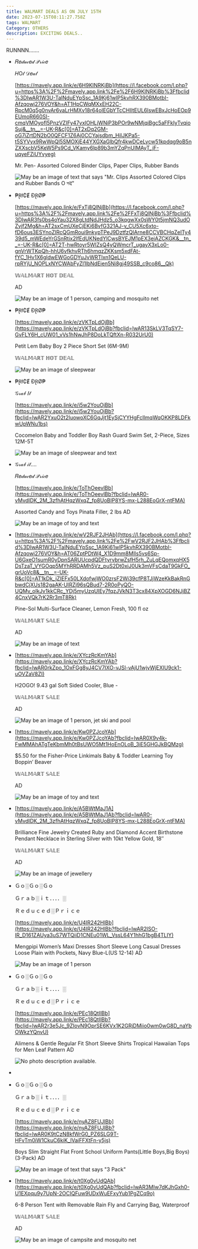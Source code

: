 ```yaml
---
title: WALMART DEALS AS ON JULY 15TH
date: 2023-07-15T08:11:27.758Z
tags: WALMART
Category: OTHERS
description: EXCITING DEALS..
---
```

R﻿UNNNN.......

* <!--StartFragment-->

  𝑅𝑒𝒹𝓊𝒸𝑒𝒹 𝒫𝓇𝒾𝒸𝑒

  𝐻O𝓉 𝒟𝑒𝒶𝓁

  [https://mavely.app.link/e/6H9KINRKjBb](https://l.facebook.com/l.php?u=https%3A%2F%2Fmavely.app.link%2Fe%2F6H9KINRKjBb%3Ffbclid%3DIwAR1W3U-TaINduEYpSsc_1A9Kj61wlP5kvhRX390BMotbI-Afzqowj276VOY&h=AT1HpCWqMXxEH22C-RpcM0q5g0nvAr6vaLrHMXv18r64oIEGbYTcCHIltEUL6lswEBxJcHoEOp9EUmoR660SI-cmqVMOyofl5PnzVZIFy47vxlOHLjWNiP3bPOr9wNMjqiBgc5aFFkIyTvqioSuj&__tn__=-UK-R&c[0]=AT2xDq2GM-oG7iZrtDN2bO0QFCF1Z6Aj0CCYajsdbm_HiIJKPa5-t5SYVyx9RwWpQl5SMOXjE44YXGXaGlbQfr4kwDCeLycw51kpdqg9oB5nZXXscbV5KeW5Ps9Cd_VKamy6lp89b3mYZqPnUIMAyT_jF-uqyeFZiUYvyeg)

  Mr. Pen- Assorted Colored Binder Clips, Paper Clips, Rubber Bands

  <!--EndFragment--><!--StartFragment-->

  ![May be an image of text that says "Mr. Clips Assorted Colored Clips and Rubber Bands O সद"](https://scontent.fixr3-2.fna.fbcdn.net/v/t39.30808-6/358664172_6882555655101809_7412630462462176702_n.jpg?stp=dst-jpg_p526x296&_nc_cat=104&cb=99be929b-59f725be&ccb=1-7&_nc_sid=5cd70e&_nc_ohc=tw7b0LzV-3cAX_93hlp&_nc_ht=scontent.fixr3-2.fna&oh=00_AfDzlDFjMQB_y8WrOZjW0bJVkOZpRZF-705mV1U8fskEFg&oe=64B7A151)

  <!--EndFragment-->
* <!--StartFragment-->

  ₱Ɽł₵Ɇ ĐⱤØ₱

  [https://mavely.app.link/e/FxTj8QlNjBb](https://l.facebook.com/l.php?u=https%3A%2F%2Fmavely.app.link%2Fe%2FFxTj8QlNjBb%3Ffbclid%3DIwAR3fs0bs4oYau32X8gLtdNdJHdz5_o3kqgwXx0sWY0t5jmNQ3udOZvjf2Mg&h=AT2sxCmUXeCjEKi6BvfG321AJ-v_CU5Xc6xto-fD6ous3ESYnoZIRcQGmRoui9nkypTPeJ9DztfzQlArne8CCVBCHqZeITy439d5_mWEdeYrGSnRtix2lfEdUKNedYlCwsBYEJM1pEX3eiAZCKGK&__tn__=-UK-R&c[0]=AT2T-hwRtoyr5WIZsQ4yQWmcrT_ugayX3xLo0-gnVrWTKpQh-hhU6vfkhvRTh6hmqzZKKsm5xdFAt-fYC_1Hv1X6gldwEWGoGDYuJvWRTlxn1QeLU-rpRYjU_NOPLxNYCWAbFyZl1lbNdEien5Ni8gj49SSB_c9co86__Qk)

  𝕎𝔸𝕃𝕄𝔸ℝ𝕋 ℍ𝕆𝕋 𝔻𝔼𝔸𝕃

  AD

  <!--EndFragment--><!--StartFragment-->

  ![May be an image of 1 person, camping and mosquito net](https://scontent.fixr3-2.fna.fbcdn.net/v/t39.30808-6/358571264_6882645478426160_5809316610665257357_n.jpg?stp=dst-jpg_p526x296&_nc_cat=104&cb=99be929b-59f725be&ccb=1-7&_nc_sid=5cd70e&_nc_ohc=5vvHT8D6TzsAX-YbC1Z&_nc_ht=scontent.fixr3-2.fna&oh=00_AfBBE7co5J4otopwxkwjWsf3VdGNWJiO1vJ7s88067Lt1w&oe=64B71A38)

  <!--EndFragment-->
* <!--StartFragment-->

  ₱Ɽł₵Ɇ ĐⱤØ₱

  [https://mavely.app.link/e/zVKTpLdOjBb](https://mavely.app.link/e/zVKTpLdOjBb?fbclid=IwAR13SkLV3TqSY7-GvFLY6H_cUW01_vVs1hNwJhP8DoLkTQftXn-R032UrU0)

  Petit Lem Baby Boy 2 Piece Short Set (6M-9M)

  𝕎𝔸𝕃𝕄𝔸ℝ𝕋 ℍ𝕆𝕋 𝔻𝔼𝔸𝕃

  <!--EndFragment--><!--StartFragment-->

  ![May be an image of sleepwear](https://scontent.fixr3-1.fna.fbcdn.net/v/t39.30808-6/356417250_6882672695090105_321144589124910055_n.jpg?stp=dst-jpg_p526x296&_nc_cat=100&cb=99be929b-59f725be&ccb=1-7&_nc_sid=5cd70e&_nc_ohc=gZkH9KttdDYAX-u1bvm&_nc_ht=scontent.fixr3-1.fna&oh=00_AfDGQdAV_eVaXfvEvMjyBgRr6RcLxXoZdnq3VY1waG_DEQ&oe=64B730C4)

  <!--EndFragment-->
* <!--StartFragment-->

  ₱Ɽł₵Ɇ ĐⱤØ₱

  𝒢𝓇𝒶𝒷 𝐼𝓉 

  [https://mavely.app.link/e/i5w2YouOjBb](https://mavely.app.link/e/i5w2YouOjBb?fbclid=IwAR2YxuO2t2IuowoXC6GqJjt1EySjCYYHgFcllmqWqOKKP8LDFkwUpWNu1bs)

  Cocomelon Baby and Toddler Boy Rash Guard Swim Set, 2-Piece, Sizes 12M-5T

  <!--EndFragment--><!--StartFragment-->

  ![May be an image of sleepwear and text](https://scontent.fixr3-2.fna.fbcdn.net/v/t39.30808-6/355693735_6882682955089079_1021337058893327220_n.jpg?stp=dst-jpg_p526x296&_nc_cat=109&cb=99be929b-59f725be&ccb=1-7&_nc_sid=5cd70e&_nc_ohc=oqTD8G4UQggAX_JjUpv&_nc_ht=scontent.fixr3-2.fna&oh=00_AfB3QhvS-sbwqWfT6VzqTw1hexUwH_-uTPM6DHO9wZvqqA&oe=64B7DD87)

  <!--EndFragment-->
* <!--StartFragment-->

  𝒢𝓇𝒶𝒷 𝒾𝓉….

  𝑅𝑒𝒹𝓊𝒸𝑒𝒹 𝒫𝓇𝒾𝒸𝑒

  [https://mavely.app.link/e/ToThOeevlBb](https://mavely.app.link/e/ToThOeevlBb?fbclid=IwAR0-vMvdIDK_2M_3zfhAtHqzWxqZ_fp8UoBIP8YS-mx-L288EoGrX-ntFMA)

  Assorted Candy and Toys Pinata Filler, 2 lbs AD

  <!--EndFragment--><!--StartFragment-->

  ![May be an image of toy and text](https://scontent.fixr3-1.fna.fbcdn.net/v/t39.30808-6/358439477_6886381818052526_3399045523578880272_n.jpg?_nc_cat=107&cb=99be929b-59f725be&ccb=1-7&_nc_sid=5cd70e&_nc_ohc=Xcti0csmpEUAX8yIcXS&_nc_ht=scontent.fixr3-1.fna&oh=00_AfA0Gb4LyJzCIe037z6b00m-Vdpgq3behiDtVxLBmmnekA&oe=64B738DE)

  <!--EndFragment-->
* <!--StartFragment-->

  [https://mavely.app.link/e/wV2RJF2JHAb](https://l.facebook.com/l.php?u=https%3A%2F%2Fmavely.app.link%2Fe%2FwV2RJF2JHAb%3Ffbclid%3DIwAR1W3U-TaINduEYpSsc_1A9Kj61wlP5kvhRX390BMotbI-Afzqowj276VOY&h=AT06ZptPDtW4_X1D9mm8MlIs5vs6Sp-U6GxeO1sumR0yDpnSARUUcpdQDFtyrvbrwZsfH5rh_ZuLqEQomxqHX5DsTzaT_VYGOqp5MYhRRDAMh5Vz_puS2Dt0xiJ0Uk3mVFsCdaT9GkFO_grUoVc8&__tn__=-UK-R&c[0]=AT1kDk_jZIEFx50LXdofwjWO0zrsF2Wi39cfP8TJjWzeKkBakRnGbwdCjXUs182gaAK-UIRZj96sQBud7-2R0oPyQO-UQMv_oIkJv1kkCRc_YDj5myUzqUIEy7fqzJVkN3T3cx84XpXOGD6NJjBZ4CnxVQk7rK2Rr3mT8Rk)

  Pine-Sol Multi-Surface Cleaner, Lemon Fresh, 100 fl oz

  𝕎𝔸𝕃𝕄𝔸ℝ𝕋 𝕊𝔸𝕃𝔼

  AD

  <!--EndFragment--><!--StartFragment-->

  ![May be an image of text](https://scontent.fixr3-2.fna.fbcdn.net/v/t39.30808-6/354911146_6800471986643510_5322864689448698499_n.jpg?stp=dst-jpg_p526x296&_nc_cat=103&cb=99be929b-59f725be&ccb=1-7&_nc_sid=5cd70e&_nc_ohc=6Own_obiHAoAX_I4gfG&_nc_ht=scontent.fixr3-2.fna&oh=00_AfBIBf8Kic1YL0cGAwwENWr0UPyvZhaxF5rwUpw1ieDCeg&oe=64B75EC2)

  <!--EndFragment-->
* <!--StartFragment-->

  [https://mavely.app.link/e/XYczRcKmYAb](https://mavely.app.link/e/XYczRcKmYAb?fbclid=IwAR0rkZpo_1OxFGg8yJ4CV7IXO-vJSl-vAjU1wjyWjEXIU9ck1-uOVZaV8ZI)

  H2OGO! 9.43 gal Soft Sided Cooler, Blue -

  𝕎𝔸𝕃𝕄𝔸ℝ𝕋 𝕊𝔸𝕃𝔼

  AD

  <!--EndFragment--><!--StartFragment-->

  ![May be an image of 1 person, jet ski and pool](https://scontent.fixr3-2.fna.fbcdn.net/v/t39.30808-6/356819191_6837083382982370_8422580577228635940_n.jpg?stp=dst-jpg_p526x296&_nc_cat=108&cb=99be929b-59f725be&ccb=1-7&_nc_sid=5cd70e&_nc_ohc=XNYDYxwGjxUAX_UU6zz&_nc_ht=scontent.fixr3-2.fna&oh=00_AfDgK4Nle-Hb_mlnP5fOXduf9nuWNhxm6WGXvwJYGUwD1g&oe=64B67B6B)

  <!--EndFragment-->
* <!--StartFragment-->

  [https://mavely.app.link/e/Kw0PZJcoYAb](https://mavely.app.link/e/Kw0PZJcoYAb?fbclid=IwAR0X9v4k-FwMMAhATgTeKbmMh0tBsUWO5Mt1HoEnOLoB_3iE5GHGJkBQMzg)

  $5.50 for the Fisher-Price Linkimals Baby & Toddler Learning Toy Boppin’ Beaver

  𝕎𝔸𝕃𝕄𝔸ℝ𝕋 𝕊𝔸𝕃𝔼

  AD

  <!--EndFragment--><!--StartFragment-->

  ![May be an image of toy and text](https://scontent.fixr3-2.fna.fbcdn.net/v/t39.30808-6/356658471_6837170479640327_7405430135927834371_n.jpg?stp=dst-jpg_p526x296&_nc_cat=106&cb=99be929b-59f725be&ccb=1-7&_nc_sid=5cd70e&_nc_ohc=9aKMQhAJbKcAX9q7JB5&_nc_ht=scontent.fixr3-2.fna&oh=00_AfCAvfY0wyW4S8eBWXguHGJf9hfEHxIhnNx_dEa3hqtvnw&oe=64B7C88A)

  <!--EndFragment-->
* <!--StartFragment-->

  [https://mavely.app.link/e/A5BWtMaJ1A](https://mavely.app.link/e/A5BWtMaJ1Ab?fbclid=IwAR0-vMvdIDK_2M_3zfhAtHqzWxqZ_fp8UoBIP8YS-mx-L288EoGrX-ntFMA)

  Brilliance Fine Jewelry Created Ruby and Diamond Accent Birthstone Pendant Necklace in Sterling Silver with 10kt Yellow Gold, 18″

  𝕎𝔸𝕃𝕄𝔸ℝ𝕋 𝕊𝔸𝕃𝔼

  AD

  <!--EndFragment--><!--StartFragment-->

  ![May be an image of jewellery](https://scontent.fixr3-1.fna.fbcdn.net/v/t39.30808-6/356652135_6844010892289619_5504720813249639349_n.jpg?stp=dst-jpg_p526x296&_nc_cat=100&cb=99be929b-59f725be&ccb=1-7&_nc_sid=5cd70e&_nc_ohc=P7Gum872WX0AX8NGjyg&_nc_ht=scontent.fixr3-1.fna&oh=00_AfC4ghQWP8Yr9StNISe_CXni89IGT8HFAhOcNpkamODaTA&oe=64B6DE60)

  <!--EndFragment-->
* <!--StartFragment-->

  Ｇｏ░Ｇｏ░Ｇｏ

  Ｇｒａｂ░ｉｔ．．．．░

  Ｒｅｄｕｃｅｄ░Ｐｒｉｃｅ

  [https://mavely.app.link/e/U4IR242HlBb](https://mavely.app.link/e/U4IR242HlBb?fbclid=IwAR2lSO-IR_D161ZAUya3uS7WTQiiD1CNEu01WL_VssL64Y1hhG1bgB4TLIY)

  Mengpipi Women’s Maxi Dresses Short Sleeve Long Casual Dresses Loose Plain with Pockets, Navy Blue-L(US 12-14) AD

  <!--EndFragment--><!--StartFragment-->

  ![May be an image of 1 person](https://scontent.fixr3-2.fna.fbcdn.net/v/t39.30808-6/359311940_6886869968003711_6531614707079365324_n.jpg?stp=dst-jpg_p526x296&_nc_cat=108&cb=99be929b-59f725be&ccb=1-7&_nc_sid=5cd70e&_nc_ohc=CdsZ5WQKe5wAX_9Sho8&_nc_ht=scontent.fixr3-2.fna&oh=00_AfAfsDV0u-tsq71rMOSMOj7PjxVA-5D9wn7Dmkoer9TlTQ&oe=64B68ED3)

  <!--EndFragment--><!--StartFragment-->
* Ｇｏ░Ｇｏ░Ｇｏ

  Ｇｒａｂ░ｉｔ．．．．░

  Ｒｅｄｕｃｅｄ░Ｐｒｉｃｅ

  [https://mavely.app.link/e/PEc18QtIlBb](https://mavely.app.link/e/PEc18QtIlBb?fbclid=IwAR2r3e5Jc_9ZIovN9OprSE6KVx1K2GRjDMiio0wm0wG8D_naYbOWkzYQnvU)

  Alimens & Gentle Regular Fit Short Sleeve Shirts Tropical Hawaiian Tops for Men Leaf Pattern AD

  <!--EndFragment--><!--StartFragment-->

  ![No photo description available.](https://scontent.fixr3-1.fna.fbcdn.net/v/t39.30808-6/359516216_6886889914668383_3268407808636018096_n.jpg?stp=dst-jpg_p526x296&_nc_cat=107&cb=99be929b-59f725be&ccb=1-7&_nc_sid=5cd70e&_nc_ohc=iIO2m2UsPv8AX9Mvag9&_nc_ht=scontent.fixr3-1.fna&oh=00_AfDUDx-UZijKIpkSQa7dM3O6_gW77gMW5Dm_QCioGwUqwA&oe=64B6D7B4)

  <!--EndFragment-->
*
* <!--StartFragment-->

  Ｇｏ░Ｇｏ░Ｇｏ

  Ｇｒａｂ░ｉｔ．．．．░

  Ｒｅｄｕｃｅｄ░Ｐｒｉｃｅ

  [https://mavely.app.link/e/nyAZ8FUJlBb](https://mavely.app.link/e/nyAZ8FUJlBb?fbclid=IwAR0K9tCzN8kfWrG0_PZ6SLG9T-HFvTm0iW1CkuC6kiK_lVaiFFXtFn-y5js)

  Boys Slim Straight Flat Front School Uniform Pants(Little Boys,Big Boys)(3-Pack) AD

  <!--EndFragment--><!--StartFragment-->

  ![May be an image of text that says "3 Pack"](https://scontent.fixr3-2.fna.fbcdn.net/v/t39.30808-6/358610379_6886940084663366_9029131809751961759_n.jpg?stp=dst-jpg_p526x296&_nc_cat=106&cb=99be929b-59f725be&ccb=1-7&_nc_sid=5cd70e&_nc_ohc=3TzH1d3IuooAX-4vxRQ&_nc_ht=scontent.fixr3-2.fna&oh=00_AfAeUVH1PSbazago1p5b7vY4lvlCpd0RaqeMhim-ig7jIw&oe=64B7912D)

  <!--EndFragment-->
* <!--StartFragment-->

  [https://mavely.app.link/e/t0Xg0vUdQAb](https://mavely.app.link/e/t0Xg0vUdQAb?fbclid=IwAR3MIw7dKJhGxh0-U1EXpqu9y7UpN-2OCIQFuw9UDxWuEFxyYub1PgZCq9o)

  6-8 Person Tent with Removable Rain Fly and Carrying Bag, Waterproof

  𝕎𝔸𝕃𝕄𝔸ℝ𝕋 𝕊𝔸𝕃𝔼

  AD

  <!--EndFragment--><!--StartFragment-->

  ![May be an image of campsite and mosquito net](https://scontent.fixr3-2.fna.fbcdn.net/v/t39.30808-6/355363653_6820086241348751_3968691160440377511_n.jpg?stp=dst-jpg_p526x296&_nc_cat=106&cb=99be929b-59f725be&ccb=1-7&_nc_sid=5cd70e&_nc_ohc=pGkEKU0jPbEAX923W6l&_nc_ht=scontent.fixr3-2.fna&oh=00_AfBalgJ8-SfBRjIL226WDNDzTBVeuvD-wdMe97ecBsVqUA&oe=64B8142A)

  <!--EndFragment-->